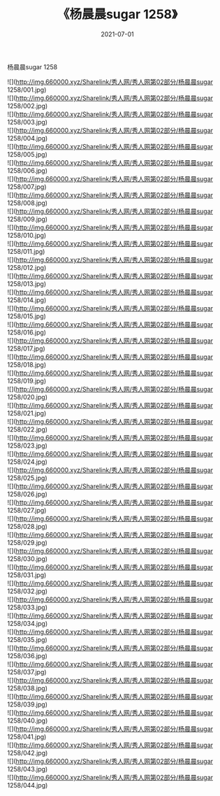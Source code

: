 ﻿---
layout: post
title:  《杨晨晨sugar 1258》
date:   2021-07-01
img: http://img.660000.xyz/Sharelink/秀人网/秀人网第02部分/杨晨晨sugar 1258/000.jpg
categories: [美女, 清纯, 唯美]
---

杨晨晨sugar 1258

  ![](http://img.660000.xyz/Sharelink/秀人网/秀人网第02部分/杨晨晨sugar 1258/001.jpg) <br> ![](http://img.660000.xyz/Sharelink/秀人网/秀人网第02部分/杨晨晨sugar 1258/002.jpg) <br> ![](http://img.660000.xyz/Sharelink/秀人网/秀人网第02部分/杨晨晨sugar 1258/003.jpg) <br> ![](http://img.660000.xyz/Sharelink/秀人网/秀人网第02部分/杨晨晨sugar 1258/004.jpg) <br> ![](http://img.660000.xyz/Sharelink/秀人网/秀人网第02部分/杨晨晨sugar 1258/005.jpg) <br> ![](http://img.660000.xyz/Sharelink/秀人网/秀人网第02部分/杨晨晨sugar 1258/006.jpg) <br> ![](http://img.660000.xyz/Sharelink/秀人网/秀人网第02部分/杨晨晨sugar 1258/007.jpg) <br> ![](http://img.660000.xyz/Sharelink/秀人网/秀人网第02部分/杨晨晨sugar 1258/008.jpg) <br> ![](http://img.660000.xyz/Sharelink/秀人网/秀人网第02部分/杨晨晨sugar 1258/009.jpg) <br> ![](http://img.660000.xyz/Sharelink/秀人网/秀人网第02部分/杨晨晨sugar 1258/010.jpg) <br> ![](http://img.660000.xyz/Sharelink/秀人网/秀人网第02部分/杨晨晨sugar 1258/011.jpg) <br> ![](http://img.660000.xyz/Sharelink/秀人网/秀人网第02部分/杨晨晨sugar 1258/012.jpg) <br> ![](http://img.660000.xyz/Sharelink/秀人网/秀人网第02部分/杨晨晨sugar 1258/013.jpg) <br> ![](http://img.660000.xyz/Sharelink/秀人网/秀人网第02部分/杨晨晨sugar 1258/014.jpg) <br> ![](http://img.660000.xyz/Sharelink/秀人网/秀人网第02部分/杨晨晨sugar 1258/015.jpg) <br> ![](http://img.660000.xyz/Sharelink/秀人网/秀人网第02部分/杨晨晨sugar 1258/016.jpg) <br> ![](http://img.660000.xyz/Sharelink/秀人网/秀人网第02部分/杨晨晨sugar 1258/017.jpg) <br> ![](http://img.660000.xyz/Sharelink/秀人网/秀人网第02部分/杨晨晨sugar 1258/018.jpg) <br> ![](http://img.660000.xyz/Sharelink/秀人网/秀人网第02部分/杨晨晨sugar 1258/019.jpg) <br> ![](http://img.660000.xyz/Sharelink/秀人网/秀人网第02部分/杨晨晨sugar 1258/020.jpg) <br> ![](http://img.660000.xyz/Sharelink/秀人网/秀人网第02部分/杨晨晨sugar 1258/021.jpg) <br> ![](http://img.660000.xyz/Sharelink/秀人网/秀人网第02部分/杨晨晨sugar 1258/022.jpg) <br> ![](http://img.660000.xyz/Sharelink/秀人网/秀人网第02部分/杨晨晨sugar 1258/023.jpg) <br> ![](http://img.660000.xyz/Sharelink/秀人网/秀人网第02部分/杨晨晨sugar 1258/024.jpg) <br> ![](http://img.660000.xyz/Sharelink/秀人网/秀人网第02部分/杨晨晨sugar 1258/025.jpg) <br> ![](http://img.660000.xyz/Sharelink/秀人网/秀人网第02部分/杨晨晨sugar 1258/026.jpg) <br> ![](http://img.660000.xyz/Sharelink/秀人网/秀人网第02部分/杨晨晨sugar 1258/027.jpg) <br> ![](http://img.660000.xyz/Sharelink/秀人网/秀人网第02部分/杨晨晨sugar 1258/028.jpg) <br> ![](http://img.660000.xyz/Sharelink/秀人网/秀人网第02部分/杨晨晨sugar 1258/029.jpg) <br> ![](http://img.660000.xyz/Sharelink/秀人网/秀人网第02部分/杨晨晨sugar 1258/030.jpg) <br> ![](http://img.660000.xyz/Sharelink/秀人网/秀人网第02部分/杨晨晨sugar 1258/031.jpg) <br> ![](http://img.660000.xyz/Sharelink/秀人网/秀人网第02部分/杨晨晨sugar 1258/032.jpg) <br> ![](http://img.660000.xyz/Sharelink/秀人网/秀人网第02部分/杨晨晨sugar 1258/033.jpg) <br> ![](http://img.660000.xyz/Sharelink/秀人网/秀人网第02部分/杨晨晨sugar 1258/034.jpg) <br> ![](http://img.660000.xyz/Sharelink/秀人网/秀人网第02部分/杨晨晨sugar 1258/035.jpg) <br> ![](http://img.660000.xyz/Sharelink/秀人网/秀人网第02部分/杨晨晨sugar 1258/036.jpg) <br> ![](http://img.660000.xyz/Sharelink/秀人网/秀人网第02部分/杨晨晨sugar 1258/037.jpg) <br> ![](http://img.660000.xyz/Sharelink/秀人网/秀人网第02部分/杨晨晨sugar 1258/038.jpg) <br> ![](http://img.660000.xyz/Sharelink/秀人网/秀人网第02部分/杨晨晨sugar 1258/039.jpg) <br> ![](http://img.660000.xyz/Sharelink/秀人网/秀人网第02部分/杨晨晨sugar 1258/040.jpg) <br> ![](http://img.660000.xyz/Sharelink/秀人网/秀人网第02部分/杨晨晨sugar 1258/041.jpg) <br> ![](http://img.660000.xyz/Sharelink/秀人网/秀人网第02部分/杨晨晨sugar 1258/042.jpg) <br> ![](http://img.660000.xyz/Sharelink/秀人网/秀人网第02部分/杨晨晨sugar 1258/043.jpg) <br> ![](http://img.660000.xyz/Sharelink/秀人网/秀人网第02部分/杨晨晨sugar 1258/044.jpg) <br>